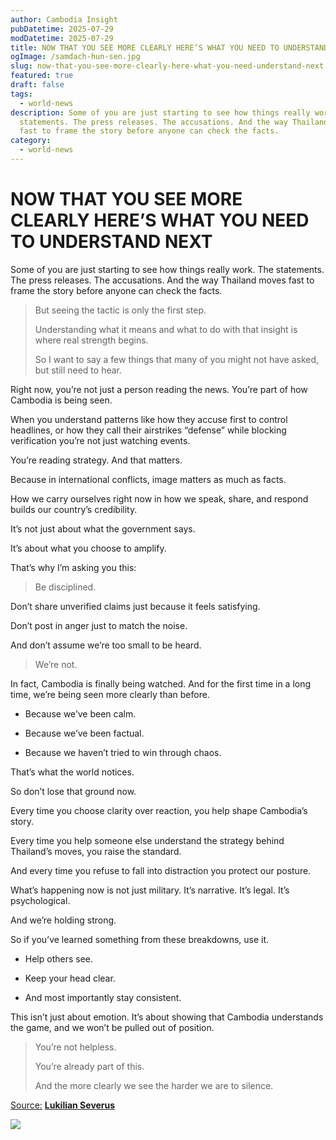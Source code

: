 ```yaml
---
author: Cambodia Insight
pubDatetime: 2025-07-29
modDatetime: 2025-07-29
title: NOW THAT YOU SEE MORE CLEARLY HERE’S WHAT YOU NEED TO UNDERSTAND NEXT
ogImage: /samdach-hun-sen.jpg
slug: now-that-you-see-more-clearly-here-what-you-need-understand-next
featured: true
draft: false
tags:
  - world-news
description: Some of you are just starting to see how things really work. The
  statements. The press releases. The accusations. And the way Thailand moves
  fast to frame the story before anyone can check the facts.
category:
  - world-news
---
```

# **NOW THAT YOU SEE MORE CLEARLY HERE’S WHAT YOU NEED TO UNDERSTAND NEXT**

Some of you are just starting to see how things really work. The statements. The press releases. The accusations. And the way Thailand moves fast to frame the story before anyone can check the facts.

> But seeing the tactic is only the first step.
> 
> Understanding what it means and what to do with that insight is where real strength begins.
> 
> So I want to say a few things that many of you might not have asked, but still need to hear.

Right now, you’re not just a person reading the news. You’re part of how Cambodia is being seen.

When you understand patterns like how they accuse first to control headlines, or how they call their airstrikes “defense” while blocking verification you’re not just watching events.

You’re reading strategy. And that matters.

Because in international conflicts, image matters as much as facts.

How we carry ourselves right now in how we speak, share, and respond builds our country’s credibility.

It’s not just about what the government says.

It’s about what you choose to amplify.

That’s why I’m asking you this:

> Be disciplined.

Don’t share unverified claims just because it feels satisfying.

Don’t post in anger just to match the noise.

And don’t assume we’re too small to be heard.

> We’re not.

In fact, Cambodia is finally being watched. And for the first time in a long time, we’re being seen more clearly than before.

*   Because we’ve been calm.
    
*   Because we’ve been factual.
    
*   Because we haven’t tried to win through chaos.
    

That’s what the world notices.

So don’t lose that ground now.

Every time you choose clarity over reaction, you help shape Cambodia’s story.

Every time you help someone else understand the strategy behind Thailand’s moves, you raise the standard.

And every time you refuse to fall into distraction you protect our posture.

What’s happening now is not just military. It’s narrative. It’s legal. It’s psychological.

And we’re holding strong.

So if you’ve learned something from these breakdowns, use it.

*   Help others see.
    
*   Keep your head clear.
    
*   And most importantly stay consistent.
    

This isn’t just about emotion. It’s about showing that Cambodia understands the game, and we won’t be pulled out of position.

> You’re not helpless.
> 
> You’re already part of this.
> 
> And the more clearly we see the harder we are to silence.

[Source:](https://www.facebook.com/share/p/157714hRbCb/) [**Lukilian Severus**](https://www.facebook.com/share/p/157714hRbCb/)

![](/samdach-hun-sen.jpg)